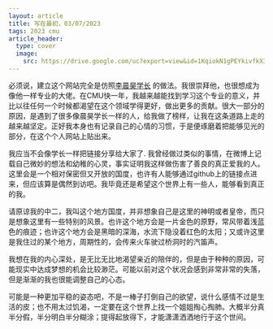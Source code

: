 ```yaml
---
layout: article
title: 写在最初，03/07/2023
tags: 2023 cmu
article_header:
  type: cover
  image:
    src: https://drive.google.com/uc?export=view&id=1KqiokN1gPEYkivfkX30sVF9UKkFuAADf
---
```


必须说，建立这个网站完全是仿照[李晨昊学长](https://mashplant.online/) 的做法。我很崇拜他，也很想成为像他一样专业的大佬。在CMU快一年，我越来越能找到学习这个专业的意义，并比以往任何一个时候都渴望在这个领域学得更好，做出更多的贡献。很大一部分的原因，是遇到了很多像晨昊学长一样的人，给我做了榜样，让我在这条道路上走的越来越坚定。正好我本身也有记录自己的心情的习惯，于是便琢磨着把能够见光的部分，在这个个人网站上贴出来。


<!--more-->

我应当不会像学长一样把链接分享给大家了. 我曾经做过类似的事情，在微博上记载自己微妙的想法和幼稚的心灵，事实证明我这样做伤害了善良的真正爱我的人。这里会是一个相对保密但又开放的国度，也许有人能够通过github上的链接点进来，但应该算是偶然到访吧。我毕竟还是希望这个世界上有一些人，能够看到真正的我。


请原谅我的中二，我叫这个地方国度，并非想象自己是这里的神明或者皇帝，而只是想象这里有一些特别的风景。也许这个地方会是一片金色的原野，常风带着浅蓝色的痕迹；也许这个地方会是黑暗的深海，水流下隐没着红色的太阳；又或许这里是我住过的某个地方，周期性的，会传来火车驶过桥洞时的汽笛声。


我想在我的内心深处，是无比无比地渴望亲近的陪伴的，但是由于种种的原因，可能现实中达成梦想的机会比较渺茫。可能以前对这个状况会感到非常非常的失落，但是渐渐的我也很能调整自己的心态。


可能是一种更加平稳的姿态吧，不是一棒子打倒自己的欲望，说什么感情不过是生活的皮；也不用太过饥渴，一定要在这个世界上找一个姐姐掏心掏肺。大概半分真半分假，半分明白半分糊涂；提得起放得下，才能潇潇洒洒地行于这个世间。
